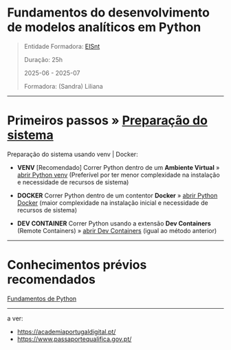 # Fundamentos do desenvolvimento de modelos analíticos em Python


> Entidade Formadora: [EISnt](https://eisnt.com/)
>
> Duração: 25h
> 
> 2025-06 - 2025-07
> 
> Formadora: (Sandra) Liliana


* * * 
# Primeiros passos » [Preparação do sistema](system_prep/)

Preparação do sistema usando venv | Docker:


* **VENV** [Recomendado] Correr Python dentro de um **Ambiente Virtual** » [abrir Python venv](system_prep/python_venv.md) (Preferível por ter menor complexidade na instalação e necessidade de recursos de sistema)


* **DOCKER** Correr Python dentro de um contentor **Docker** » [abrir Python Docker](system_prep/python_docker.md) (maior complexidade na instalação inicial e necessidade de recursos de sistema)

* **DEV CONTAINER** Correr Python usando a extensão **Dev Containers** (Remote Containers) » [abrir Dev Containers](system_prep/python_dev_containers.md) (igual ao método anterior)


* * *

# Conhecimentos prévios recomendados
[Fundamentos de Python](https://github.com/jpedrodias/FundamentosPython)


***

a ver:
- https://academiaportugaldigital.pt/
- https://www.passaportequalifica.gov.pt/